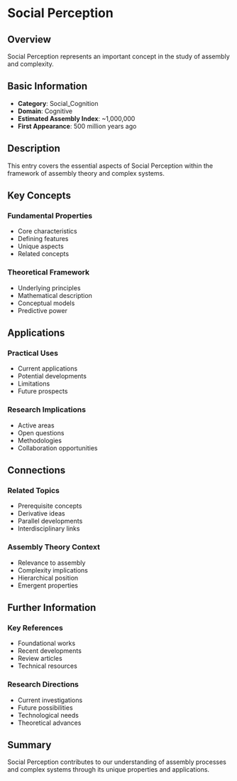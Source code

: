 # Social Perception

## Overview

Social Perception represents an important concept in the study of assembly and complexity.

## Basic Information

- **Category**: Social_Cognition
- **Domain**: Cognitive
- **Estimated Assembly Index**: ~1,000,000
- **First Appearance**: 500 million years ago

## Description

This entry covers the essential aspects of Social Perception within the framework of assembly theory and complex systems.

## Key Concepts

### Fundamental Properties
- Core characteristics
- Defining features
- Unique aspects
- Related concepts

### Theoretical Framework
- Underlying principles
- Mathematical description
- Conceptual models
- Predictive power

## Applications

### Practical Uses
- Current applications
- Potential developments
- Limitations
- Future prospects

### Research Implications
- Active areas
- Open questions
- Methodologies
- Collaboration opportunities

## Connections

### Related Topics
- Prerequisite concepts
- Derivative ideas
- Parallel developments
- Interdisciplinary links

### Assembly Theory Context
- Relevance to assembly
- Complexity implications
- Hierarchical position
- Emergent properties

## Further Information

### Key References
- Foundational works
- Recent developments
- Review articles
- Technical resources

### Research Directions
- Current investigations
- Future possibilities
- Technological needs
- Theoretical advances

## Summary

Social Perception contributes to our understanding of assembly processes and complex systems through its unique properties and applications.
